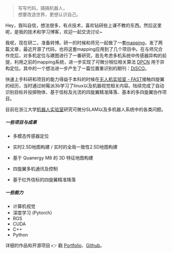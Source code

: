 > 写写代码，搞搞机器人，  
> 想要改造世界，更想认识自己。

Hey，我叫自信，想法很多，有点技术，喜欢钻研些上课不教的东西。然后这里呢，是我的技术和学习博客，欢迎一起交流讨论~

我呢，现在研二，准备转博。研一的时候和师兄一起做了一套[mapping](https://github.com/ZJU-Robotics-Lab/GEM)，发了两篇文章，最近开源了代码，也将这套mapping应用到了几个项目中。在与师兄合作完后，对多机定位与建图进行了一番研究，首先考虑多机系统中传感器异构的前提，利用之前的mapping系统，进一步实现了可微分相位相关算法 [DPCN](https://arxiv.org/abs/2008.09474) 用于异构定位。其中的一个想法进一步产生了一篇位置重识别的期刊：[DiSCO](https://ieeexplore.ieee.org/document/9359460)。

快速上手科研和项目的能力得益于本科的时候在[无人机实验室 - FAST](http://zju-fast.com/)接触四旋翼的经历，当时通过树莓派3b学习了linux以及机器视觉相关内容。陆续完成了自动识别目标并投掷物体、基于信标及光流的四旋翼精准降落、基本的多四旋翼协作项目。

目前在浙江大学[机器人实验室](https://space.bilibili.com/544651460?spm_id_from=333.788.b_765f7570696e666f.1)研究可微分SLAM以及多机器人系统中的各类问题。

##### 一些项目与成果

- 多模态传感器定位

- 实时2.5D地图构建 / 实时的全局一致性2.5D地图构建

- 基于 Quanergy M8 的 3D 特征地图构建
- 四旋翼多机通讯及控制
- 基于红外信标的四旋翼精准降落

##### 一些能力

- 计算机视觉
- 深度学习 (Pytorch）
- ROS
- CUDA
- C++
- Python

详细的作品和开源项目 👉 戳 [Portfolio](/portfolio)、[Github](http://github.com/maverickpeter)。 
